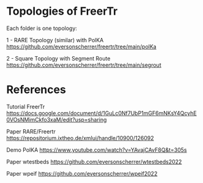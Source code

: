 # Topologies of FreerTr


Each folder is one topology:

1 - RARE Topology (similar) with PolKA https://github.com/eversonscherrer/freertr/tree/main/polKa

2 - Square Topology with Segment Route https://github.com/eversonscherrer/freertr/tree/main/segrout


# References

Tutorial FreerTr
https://docs.google.com/document/d/1GuLc0Nf7UbP1mGF6mNKsY4QcyhE0VOsNMimCkfo3xaM/edit?usp=sharing

Paper RARE/Freertr
https://repositorium.ixtheo.de/xmlui/handle/10900/126092

Demo PolKA
https://www.youtube.com/watch?v=YAvajCAvF8Q&t=305s

Paper wtestbeds
https://github.com/eversonscherrer/wtestbeds2022

Paper wpeif
https://github.com/eversonscherrer/wpeif2022
